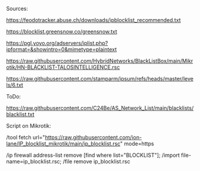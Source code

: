 Sources:

https://feodotracker.abuse.ch/downloads/ipblocklist_recommended.txt

https://blocklist.greensnow.co/greensnow.txt

https://pgl.yoyo.org/adservers/iplist.php?ipformat=&showintro=0&mimetype=plaintext

https://raw.githubusercontent.com/HybridNetworks/BlackListBox/main/Mikrotik/HN-BLACKLIST-TALOSINTELLIGENCE.rsc

https://raw.githubusercontent.com/stamparm/ipsum/refs/heads/master/levels/6.txt

ToDo:

https://raw.githubusercontent.com/C24Be/AS_Network_List/main/blacklists/blacklist.txt


Script on Mikrotik:

/tool fetch url="https://raw.githubusercontent.com/ion-lane/IP_blocklist_mikrotik/main/ip_blocklist.rsc" mode=https

/ip firewall address-list remove [find where list="BLOCKLIST"]; /import file-name=ip_blocklist.rsc; /file remove ip_blocklist.rsc
